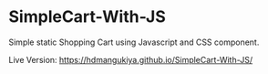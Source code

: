 # SimpleCart-With-JS
Simple static Shopping Cart using Javascript and CSS component.


Live Version: https://hdmangukiya.github.io/SimpleCart-With-JS/
